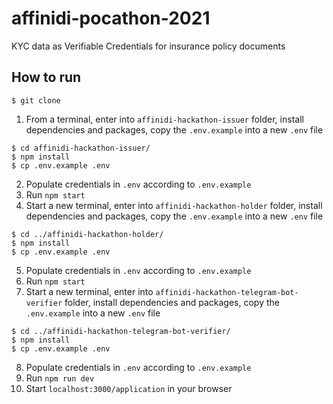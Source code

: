 # affinidi-pocathon-2021
KYC data as Verifiable Credentials for insurance policy documents

## How to run
```
$ git clone 
```
1. From a terminal, enter into `affinidi-hackathon-issuer` folder, install dependencies and packages, copy the `.env.example` into a new `.env` file
```
$ cd affinidi-hackathon-issuer/
$ npm install
$ cp .env.example .env
```
2. Populate credentials in `.env` according to `.env.example`
3. Run `npm start`
4. Start a new terminal, enter into `affinidi-hackathon-holder` folder, install dependencies and packages, copy the `.env.example` into a new `.env` file
```
$ cd ../affinidi-hackathon-holder/
$ npm install
$ cp .env.example .env
```
5. Populate credentials in `.env` according to `.env.example`
6. Run `npm start`
7. Start a new terminal, enter into `affinidi-hackathon-telegram-bot-verifier` folder, install dependencies and packages, copy the `.env.example` into a new `.env` file
```
$ cd ../affinidi-hackathon-telegram-bot-verifier/
$ npm install
$ cp .env.example .env
```
8. Populate credentials in `.env` according to `.env.example`
9. Run `npm run dev`
10. Start `localhost:3000/application` in your browser
